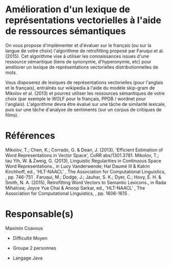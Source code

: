 # Amélioration d'un lexique de représentations vectorielles à l'aide de ressources sémantiques

On vous propose d'implémenter et d'évaluer sur le français (ou sur la langue de votre choix) l'algorithme de retrofitting proposé par Faruqui et al. (2015). Cet algorithme vise à utiliser les connaissances issues d'une ressource sémantique (liens de synonymie, d'hyperonymie, etc) pour améliorer un lexique de représentations vectorielles distributionnelles de mots.

Vous disposerez de lexiques de représentations vectorielles (pour l'anglais et le français), entraînés sur wikipedia à l'aide du modèle skip-gram de Mikolov et al. (2013) et pourrez utiliser les ressources sémantiques de votre choix (par exemple le WOLF pour le français, PPDB / wordnet pour l'anglais). L'algorithme devra être évalué sur une tâche de similarité lexicale, puis sur une tâche d'analyse de sentiments (sur un corpus de critiques de films).

# Références

Mikolov, T.; Chen, K.; Corrado, G. & Dean, J. (2013), 'Efficient Estimation of Word Representations in Vector Space', CoRR abs/1301.3781.
Mikolov, T.; tau Yih, W. & Zweig, G. (2013), Linguistic Regularities in Continuous Space Word Representations., in Lucy Vanderwende; Hal Daumé III & Katrin Kirchhoff, ed., 'HLT-NAACL' , The Association for Computational Linguistics, , pp. 746-751 .
Faruqui, M.; Dodge, J.; Jauhar, S. K.; Dyer, C.; Hovy, E. H. & Smith, N. A. (2015), Retrofitting Word Vectors to Semantic Lexicons., in Rada Mihalcea; Joyce Yue Chai & Anoop Sarkar, ed., 'HLT-NAACL' , The Association for Computational Linguistics, , pp. 1606-1615 .

# Responsable(s)
Maximin Coavoux

* Difficulté
Moyen

* Groupe
2 personnes

* Langage
Java

